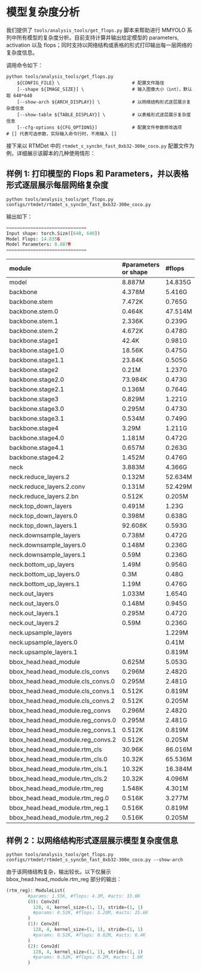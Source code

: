 # 模型复杂度分析

我们提供了 `tools/analysis_tools/get_flops.py` 脚本来帮助进行 MMYOLO 系列中所有模型的复杂度分析。目前支持计算并输出给定模型的 parameters, activation 以及 flops；同时支持以网络结构或表格的形式打印输出每一层网络的复杂度信息。

调用命令如下：

```shell
python tools/analysis_tools/get_flops.py
    ${CONFIG_FILE} \                           # 配置文件路径
    [--shape ${IMAGE_SIZE}] \                  # 输入图像大小（int），默认取 640*640
    [--show-arch ${ARCH_DISPLAY}] \            # 以网络结构形式逐层展示复杂度信息
    [--show-table ${TABLE_DISPLAY}] \          # 以表格形式逐层展示复杂度信息
    [--cfg-options ${CFG_OPTIONS}]             # 配置文件参数修改选项
# [] 代表可选参数，实际输入命令行时，不用输入 []
```

接下来以 RTMDet 中的 `rtmdet_s_syncbn_fast_8xb32-300e_coco.py` 配置文件为例，详细展示该脚本的几种使用情形：

## 样例 1: 打印模型的 Flops 和 Parameters，并以表格形式逐层展示每层网络复杂度

```shell
python tools/analysis_tools/get_flops.py  configs/rtmdet/rtmdet_s_syncbn_fast_8xb32-300e_coco.py
```

输出如下：

```python
==============================
Input shape: torch.Size([640, 640])
Model Flops: 14.835G
Model Parameters: 8.887M
==============================
```

| module                            | #parameters or shape | #flops  | #activations |
| :-------------------------------- | :------------------- | :------ | :----------: |
| model                             | 8.887M               | 14.835G |   35.676M    |
| backbone                          | 4.378M               | 5.416G  |   22.529M    |
| backbone.stem                     | 7.472K               | 0.765G  |    6.554M    |
| backbone.stem.0                   | 0.464K               | 47.514M |    1.638M    |
| backbone.stem.1                   | 2.336K               | 0.239G  |    1.638M    |
| backbone.stem.2                   | 4.672K               | 0.478G  |    3.277M    |
| backbone.stage1                   | 42.4K                | 0.981G  |    7.373M    |
| backbone.stage1.0                 | 18.56K               | 0.475G  |    1.638M    |
| backbone.stage1.1                 | 23.84K               | 0.505G  |    5.734M    |
| backbone.stage2                   | 0.21M                | 1.237G  |    4.915M    |
| backbone.stage2.0                 | 73.984K              | 0.473G  |    0.819M    |
| backbone.stage2.1                 | 0.136M               | 0.764G  |    4.096M    |
| backbone.stage3                   | 0.829M               | 1.221G  |    2.458M    |
| backbone.stage3.0                 | 0.295M               | 0.473G  |    0.41M     |
| backbone.stage3.1                 | 0.534M               | 0.749G  |    2.048M    |
| backbone.stage4                   | 3.29M                | 1.211G  |    1.229M    |
| backbone.stage4.0                 | 1.181M               | 0.472G  |    0.205M    |
| backbone.stage4.1                 | 0.657M               | 0.263G  |    0.307M    |
| backbone.stage4.2                 | 1.452M               | 0.476G  |    0.717M    |
| neck                              | 3.883M               | 4.366G  |    8.141M    |
| neck.reduce_layers.2              | 0.132M               | 52.634M |    0.102M    |
| neck.reduce_layers.2.conv         | 0.131M               | 52.429M |    0.102M    |
| neck.reduce_layers.2.bn           | 0.512K               | 0.205M  |      0       |
| neck.top_down_layers              | 0.491M               | 1.23G   |    4.506M    |
| neck.top_down_layers.0            | 0.398M               | 0.638G  |    1.638M    |
| neck.top_down_layers.1            | 92.608K              | 0.593G  |    2.867M    |
| neck.downsample_layers            | 0.738M               | 0.472G  |    0.307M    |
| neck.downsample_layers.0          | 0.148M               | 0.236G  |    0.205M    |
| neck.downsample_layers.1          | 0.59M                | 0.236G  |    0.102M    |
| neck.bottom_up_layers             | 1.49M                | 0.956G  |    2.15M     |
| neck.bottom_up_layers.0           | 0.3M                 | 0.48G   |    1.434M    |
| neck.bottom_up_layers.1           | 1.19M                | 0.476G  |    0.717M    |
| neck.out_layers                   | 1.033M               | 1.654G  |    1.075M    |
| neck.out_layers.0                 | 0.148M               | 0.945G  |    0.819M    |
| neck.out_layers.1                 | 0.295M               | 0.472G  |    0.205M    |
| neck.out_layers.2                 | 0.59M                | 0.236G  |    51.2K     |
| neck.upsample_layers              |                      | 1.229M  |      0       |
| neck.upsample_layers.0            |                      | 0.41M   |      0       |
| neck.upsample_layers.1            |                      | 0.819M  |      0       |
| bbox_head.head_module             | 0.625M               | 5.053G  |    5.006M    |
| bbox_head.head_module.cls_convs   | 0.296M               | 2.482G  |    2.15M     |
| bbox_head.head_module.cls_convs.0 | 0.295M               | 2.481G  |    2.15M     |
| bbox_head.head_module.cls_convs.1 | 0.512K               | 0.819M  |      0       |
| bbox_head.head_module.cls_convs.2 | 0.512K               | 0.205M  |      0       |
| bbox_head.head_module.reg_convs   | 0.296M               | 2.482G  |    2.15M     |
| bbox_head.head_module.reg_convs.0 | 0.295M               | 2.481G  |    2.15M     |
| bbox_head.head_module.reg_convs.1 | 0.512K               | 0.819M  |      0       |
| bbox_head.head_module.reg_convs.2 | 0.512K               | 0.205M  |      0       |
| bbox_head.head_module.rtm_cls     | 30.96K               | 86.016M |    0.672M    |
| bbox_head.head_module.rtm_cls.0   | 10.32K               | 65.536M |    0.512M    |
| bbox_head.head_module.rtm_cls.1   | 10.32K               | 16.384M |    0.128M    |
| bbox_head.head_module.rtm_cls.2   | 10.32K               | 4.096M  |     32K      |
| bbox_head.head_module.rtm_reg     | 1.548K               | 4.301M  |    33.6K     |
| bbox_head.head_module.rtm_reg.0   | 0.516K               | 3.277M  |    25.6K     |
| bbox_head.head_module.rtm_reg.1   | 0.516K               | 0.819M  |     6.4K     |
| bbox_head.head_module.rtm_reg.2   | 0.516K               | 0.205M  |     1.6K     |

## 样例 2：以网络结构形式逐层展示模型复杂度信息

```shell
python tools/analysis_tools/get_flops.py  configs/rtmdet/rtmdet_s_syncbn_fast_8xb32-300e_coco.py --show-arch
```

由于该网络结构复杂，输出较长。以下仅展示 bbox_head.head_module.rtm_reg 部分的输出：

```python
(rtm_reg): ModuleList(
        #params: 1.55K, #flops: 4.3M, #acts: 33.6K
        (0): Conv2d(
          128, 4, kernel_size=(1, 1), stride=(1, 1)
          #params: 0.52K, #flops: 3.28M, #acts: 25.6K
        )
        (1): Conv2d(
          128, 4, kernel_size=(1, 1), stride=(1, 1)
          #params: 0.52K, #flops: 0.82M, #acts: 6.4K
        )
        (2): Conv2d(
          128, 4, kernel_size=(1, 1), stride=(1, 1)
          #params: 0.52K, #flops: 0.2M, #acts: 1.6K
        )
```
